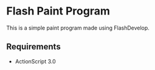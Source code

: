 # Flash Paint Program
This is a simple paint program made using FlashDevelop.

## Requirements
- ActionScript 3.0
